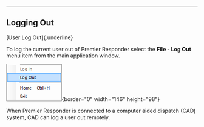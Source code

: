   -----------------
  **Logging Out**
  -----------------

[User Log Out]{.underline}

To log the current user out of Premier Responder select the **File - Log
Out** menu item from the main application window.

![](Logging%20Out_files/image001.png){border="0" width="146"
height="98"}

When Premier Responder is connected to a computer aided dispatch (CAD)
system, CAD can log a user out remotely.
